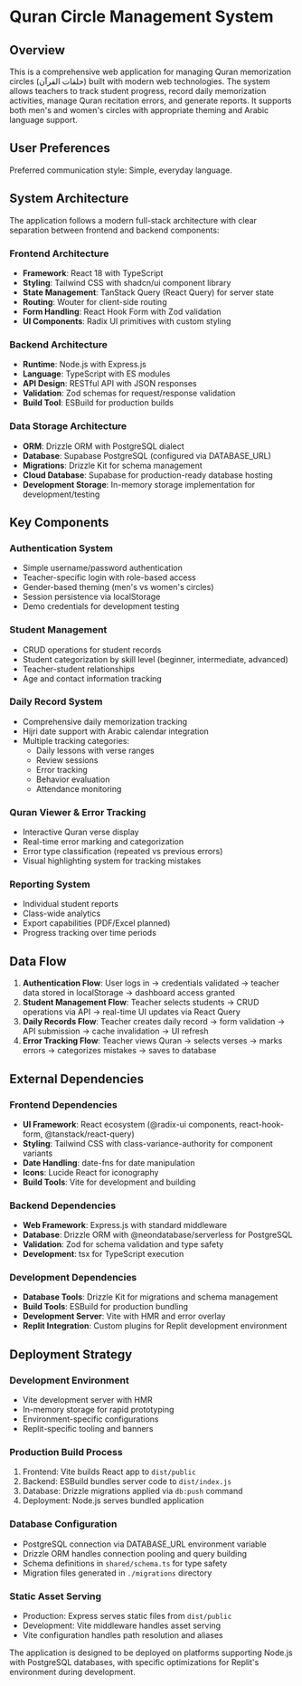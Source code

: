 # Quran Circle Management System

## Overview

This is a comprehensive web application for managing Quran memorization circles (حلقات القرآن) built with modern web technologies. The system allows teachers to track student progress, record daily memorization activities, manage Quran recitation errors, and generate reports. It supports both men's and women's circles with appropriate theming and Arabic language support.

## User Preferences

Preferred communication style: Simple, everyday language.

## System Architecture

The application follows a modern full-stack architecture with clear separation between frontend and backend components:

### Frontend Architecture
- **Framework**: React 18 with TypeScript
- **Styling**: Tailwind CSS with shadcn/ui component library
- **State Management**: TanStack Query (React Query) for server state
- **Routing**: Wouter for client-side routing
- **Form Handling**: React Hook Form with Zod validation
- **UI Components**: Radix UI primitives with custom styling

### Backend Architecture
- **Runtime**: Node.js with Express.js
- **Language**: TypeScript with ES modules
- **API Design**: RESTful API with JSON responses
- **Validation**: Zod schemas for request/response validation
- **Build Tool**: ESBuild for production builds

### Data Storage Architecture
- **ORM**: Drizzle ORM with PostgreSQL dialect
- **Database**: Supabase PostgreSQL (configured via DATABASE_URL)
- **Migrations**: Drizzle Kit for schema management
- **Cloud Database**: Supabase for production-ready database hosting
- **Development Storage**: In-memory storage implementation for development/testing

## Key Components

### Authentication System
- Simple username/password authentication
- Teacher-specific login with role-based access
- Gender-based theming (men's vs women's circles)
- Session persistence via localStorage
- Demo credentials for development testing

### Student Management
- CRUD operations for student records
- Student categorization by skill level (beginner, intermediate, advanced)
- Teacher-student relationships
- Age and contact information tracking

### Daily Record System
- Comprehensive daily memorization tracking
- Hijri date support with Arabic calendar integration
- Multiple tracking categories:
  - Daily lessons with verse ranges
  - Review sessions
  - Error tracking
  - Behavior evaluation
  - Attendance monitoring

### Quran Viewer & Error Tracking
- Interactive Quran verse display
- Real-time error marking and categorization
- Error type classification (repeated vs previous errors)
- Visual highlighting system for tracking mistakes

### Reporting System
- Individual student reports
- Class-wide analytics
- Export capabilities (PDF/Excel planned)
- Progress tracking over time periods

## Data Flow

1. **Authentication Flow**: User logs in → credentials validated → teacher data stored in localStorage → dashboard access granted
2. **Student Management Flow**: Teacher selects students → CRUD operations via API → real-time UI updates via React Query
3. **Daily Records Flow**: Teacher creates daily record → form validation → API submission → cache invalidation → UI refresh
4. **Error Tracking Flow**: Teacher views Quran → selects verses → marks errors → categorizes mistakes → saves to database

## External Dependencies

### Frontend Dependencies
- **UI Framework**: React ecosystem (@radix-ui components, react-hook-form, @tanstack/react-query)
- **Styling**: Tailwind CSS with class-variance-authority for component variants
- **Date Handling**: date-fns for date manipulation
- **Icons**: Lucide React for iconography
- **Build Tools**: Vite for development and building

### Backend Dependencies
- **Web Framework**: Express.js with standard middleware
- **Database**: Drizzle ORM with @neondatabase/serverless for PostgreSQL
- **Validation**: Zod for schema validation and type safety
- **Development**: tsx for TypeScript execution

### Development Dependencies
- **Database Tools**: Drizzle Kit for migrations and schema management
- **Build Tools**: ESBuild for production bundling
- **Development Server**: Vite with HMR and error overlay
- **Replit Integration**: Custom plugins for Replit development environment

## Deployment Strategy

### Development Environment
- Vite development server with HMR
- In-memory storage for rapid prototyping
- Environment-specific configurations
- Replit-specific tooling and banners

### Production Build Process
1. Frontend: Vite builds React app to `dist/public`
2. Backend: ESBuild bundles server code to `dist/index.js`
3. Database: Drizzle migrations applied via `db:push` command
4. Deployment: Node.js serves bundled application

### Database Configuration
- PostgreSQL connection via DATABASE_URL environment variable
- Drizzle ORM handles connection pooling and query building
- Schema definitions in `shared/schema.ts` for type safety
- Migration files generated in `./migrations` directory

### Static Asset Serving
- Production: Express serves static files from `dist/public`
- Development: Vite middleware handles asset serving
- Vite configuration handles path resolution and aliases

The application is designed to be deployed on platforms supporting Node.js with PostgreSQL databases, with specific optimizations for Replit's environment during development.